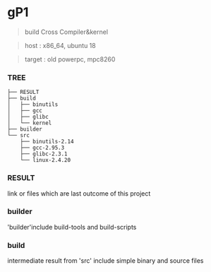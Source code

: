 # gP1 
>build Cross Compiler&kernel

>host : x86_64, ubuntu 18 

>target : old powerpc, mpc8260
### TREE
```console
├── RESULT
├── build
│   ├── binutils
│   ├── gcc
│   ├── glibc
│   └── kernel
├── builder
└── src
    ├── binutils-2.14
    ├── gcc-2.95.3
    ├── glibc-2.3.1
    └── linux-2.4.20
```
### RESULT 
link or files which are last outcome of this project

### builder 
'builder'include build-tools and build-scripts

### build 
intermediate result from 'src' include simple binary and source files
